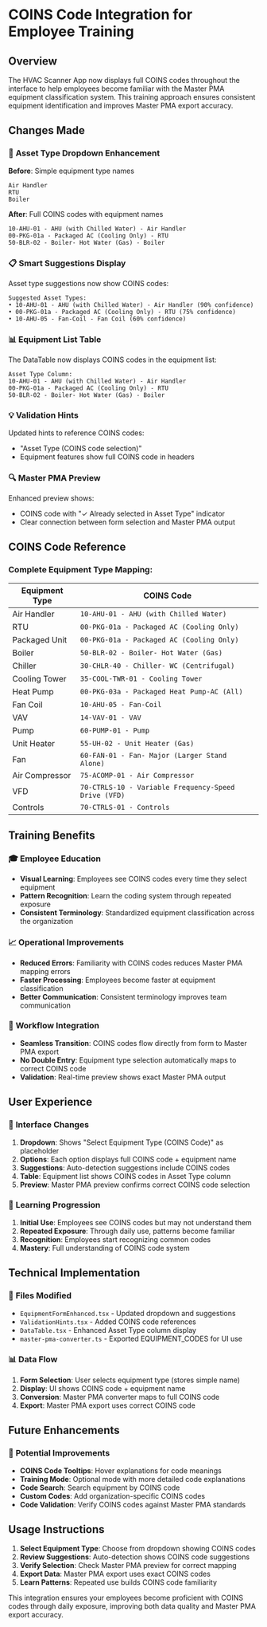 # COINS Code Integration for Employee Training

## Overview
The HVAC Scanner App now displays full COINS codes throughout the interface to help employees become familiar with the Master PMA equipment classification system. This training approach ensures consistent equipment identification and improves Master PMA export accuracy.

## Changes Made

### 🎯 **Asset Type Dropdown Enhancement**
**Before**: Simple equipment type names
```
Air Handler
RTU
Boiler
```

**After**: Full COINS codes with equipment names
```
10-AHU-01 - AHU (with Chilled Water) - Air Handler
00-PKG-01a - Packaged AC (Cooling Only) - RTU
50-BLR-02 - Boiler- Hot Water (Gas) - Boiler
```

### 📋 **Smart Suggestions Display**
Asset type suggestions now show COINS codes:
```
Suggested Asset Types:
• 10-AHU-01 - AHU (with Chilled Water) - Air Handler (90% confidence)
• 00-PKG-01a - Packaged AC (Cooling Only) - RTU (75% confidence)
• 10-AHU-05 - Fan-Coil - Fan Coil (60% confidence)
```

### 📊 **Equipment List Table**
The DataTable now displays COINS codes in the equipment list:
```
Asset Type Column:
10-AHU-01 - AHU (with Chilled Water) - Air Handler
00-PKG-01a - Packaged AC (Cooling Only) - RTU
50-BLR-02 - Boiler- Hot Water (Gas) - Boiler
```

### 💡 **Validation Hints**
Updated hints to reference COINS codes:
- "Asset Type (COINS code selection)"
- Equipment features show full COINS code in headers

### 🔍 **Master PMA Preview**
Enhanced preview shows:
- COINS code with "✓ Already selected in Asset Type" indicator
- Clear connection between form selection and Master PMA output

## COINS Code Reference

### Complete Equipment Type Mapping:
| Equipment Type | COINS Code |
|----------------|------------|
| Air Handler | `10-AHU-01 - AHU (with Chilled Water)` |
| RTU | `00-PKG-01a - Packaged AC (Cooling Only)` |
| Packaged Unit | `00-PKG-01a - Packaged AC (Cooling Only)` |
| Boiler | `50-BLR-02 - Boiler- Hot Water (Gas)` |
| Chiller | `30-CHLR-40 - Chiller- WC (Centrifugal)` |
| Cooling Tower | `35-COOL-TWR-01 - Cooling Tower` |
| Heat Pump | `00-PKG-03a - Packaged Heat Pump-AC (All)` |
| Fan Coil | `10-AHU-05 - Fan-Coil` |
| VAV | `14-VAV-01 - VAV` |
| Pump | `60-PUMP-01 - Pump` |
| Unit Heater | `55-UH-02 - Unit Heater (Gas)` |
| Fan | `60-FAN-01 - Fan- Major (Larger Stand Alone)` |
| Air Compressor | `75-ACOMP-01 - Air Compressor` |
| VFD | `70-CTRLS-10 - Variable Frequency-Speed Drive (VFD)` |
| Controls | `70-CTRLS-01 - Controls` |

## Training Benefits

### 🎓 **Employee Education**
- **Visual Learning**: Employees see COINS codes every time they select equipment
- **Pattern Recognition**: Learn the coding system through repeated exposure
- **Consistent Terminology**: Standardized equipment classification across the organization

### 📈 **Operational Improvements**
- **Reduced Errors**: Familiarity with COINS codes reduces Master PMA mapping errors
- **Faster Processing**: Employees become faster at equipment classification
- **Better Communication**: Consistent terminology improves team communication

### 🔄 **Workflow Integration**
- **Seamless Transition**: COINS codes flow directly from form to Master PMA export
- **No Double Entry**: Equipment type selection automatically maps to correct COINS code
- **Validation**: Real-time preview shows exact Master PMA output

## User Experience

### 📱 **Interface Changes**
1. **Dropdown**: Shows "Select Equipment Type (COINS Code)" as placeholder
2. **Options**: Each option displays full COINS code + equipment name
3. **Suggestions**: Auto-detection suggestions include COINS codes
4. **Table**: Equipment list shows COINS codes in Asset Type column
5. **Preview**: Master PMA preview confirms correct COINS code selection

### 🎯 **Learning Progression**
1. **Initial Use**: Employees see COINS codes but may not understand them
2. **Repeated Exposure**: Through daily use, patterns become familiar
3. **Recognition**: Employees start recognizing common codes
4. **Mastery**: Full understanding of COINS code system

## Technical Implementation

### 🔧 **Files Modified**
- `EquipmentFormEnhanced.tsx` - Updated dropdown and suggestions
- `ValidationHints.tsx` - Added COINS code references
- `DataTable.tsx` - Enhanced Asset Type column display
- `master-pma-converter.ts` - Exported EQUIPMENT_CODES for UI use

### 📊 **Data Flow**
1. **Form Selection**: User selects equipment type (stores simple name)
2. **Display**: UI shows COINS code + equipment name
3. **Conversion**: Master PMA converter maps to full COINS code
4. **Export**: Master PMA export uses correct COINS code

## Future Enhancements

### 🔮 **Potential Improvements**
- **COINS Code Tooltips**: Hover explanations for code meanings
- **Training Mode**: Optional mode with more detailed code explanations
- **Code Search**: Search equipment by COINS code
- **Custom Codes**: Add organization-specific COINS codes
- **Code Validation**: Verify COINS codes against Master PMA standards

## Usage Instructions

1. **Select Equipment Type**: Choose from dropdown showing COINS codes
2. **Review Suggestions**: Auto-detection shows COINS code suggestions
3. **Verify Selection**: Check Master PMA preview for correct mapping
4. **Export Data**: Master PMA export uses exact COINS codes
5. **Learn Patterns**: Repeated use builds COINS code familiarity

This integration ensures your employees become proficient with COINS codes through daily exposure, improving both data quality and Master PMA export accuracy.

